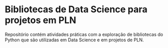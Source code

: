 # Bibliotecas de Data Science para projetos em PLN

Repositório contém atividades práticas com a exploração de bibliotecas do Python que são utilizadas em Data Science e em projetos de PLN.
